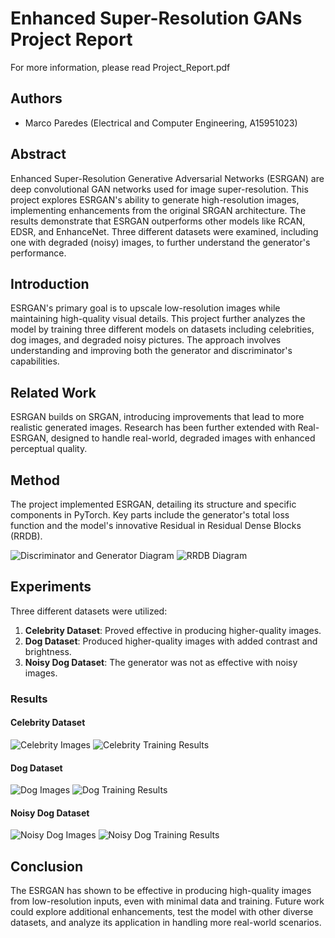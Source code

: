 # Enhanced Super-Resolution GANs Project Report
For more information, please read Project_Report.pdf
## Authors
- Marco Paredes (Electrical and Computer Engineering, A15951023)

## Abstract

Enhanced Super-Resolution Generative Adversarial Networks (ESRGAN) are deep convolutional GAN networks used for image super-resolution. This project explores ESRGAN's ability to generate high-resolution images, implementing enhancements from the original SRGAN architecture. The results demonstrate that ESRGAN outperforms other models like RCAN, EDSR, and EnhanceNet. Three different datasets were examined, including one with degraded (noisy) images, to further understand the generator's performance.

## Introduction

ESRGAN's primary goal is to upscale low-resolution images while maintaining high-quality visual details. This project further analyzes the model by training three different models on datasets including celebrities, dog images, and degraded noisy pictures. The approach involves understanding and improving both the generator and discriminator's capabilities.

## Related Work

ESRGAN builds on SRGAN, introducing improvements that lead to more realistic generated images. Research has been further extended with Real-ESRGAN, designed to handle real-world, degraded images with enhanced perceptual quality.

## Method

The project implemented ESRGAN, detailing its structure and specific components in PyTorch. Key parts include the generator's total loss function and the model's innovative Residual in Residual Dense Blocks (RRDB).

![Discriminator and Generator Diagram](project_report/images/discriminator_and_generator.png)
![RRDB Diagram](project_report/images/rrdb.png)

## Experiments

Three different datasets were utilized:

1. **Celebrity Dataset**: Proved effective in producing higher-quality images.
2. **Dog Dataset**: Produced higher-quality images with added contrast and brightness.
3. **Noisy Dog Dataset**: The generator was not as effective with noisy images.

### Results

#### Celebrity Dataset
![Celebrity Images](project_report/images/img_align_celeba_images.jpg)
![Celebrity Training Results](project_report/images/img_align_celeba_training_results.jpg)

#### Dog Dataset
![Dog Images](project_report/images/img_dogs_images.jpg)
![Dog Training Results](project_report/images/img_dogs_training_results.jpg)

#### Noisy Dog Dataset
![Noisy Dog Images](project_report/images/img_noisy_dogs_images.jpg)
![Noisy Dog Training Results](project_report/images/img_noisy_dogs_training_results.jpg)

## Conclusion

The ESRGAN has shown to be effective in producing high-quality images from low-resolution inputs, even with minimal data and training. Future work could explore additional enhancements, test the model with other diverse datasets, and analyze its application in handling more real-world scenarios.

